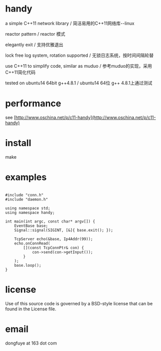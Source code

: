 handy
====

a simple C++11 network library / 简洁易用的C++11网络库--linux

reactor pattern / reactor 模式

elegantly exit / 支持优雅退出

lock free log system, rotation supported / 无锁日志系统，按时间间隔轮替

use C++11 to simplify code, similar as muduo / 参考muduo的实现，采用C++11简化代码

tested on ubuntu14 64bit g++4.8.1 / ubuntu14 64位 g++ 4.8.1上通过测试

performance
====
see [http://www.oschina.net/p/c11-handy](http://www.oschina.net/p/c11-handy)

install
====
make

examples
====
<pre><code>
#include "conn.h"
#include "daemon.h"

using namespace std;
using namespace handy;

int main(int argc, const char* argv[]) {
    EventBase base;
    Signal::signal(SIGINT, [&]{ base.exit(); });

    TcpServer echo(&base, Ip4Addr(99));
    echo.onConnRead(
        [](const TcpConnPtr& con) { 
            con->send(con->getInput());
        }
    );
    base.loop();
}
</code></pre>
license
====
Use of this source code is governed by a BSD-style
license that can be found in the License file.

email
====
dongfuye at 163 dot com
